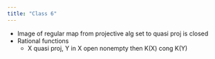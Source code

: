 ```yaml
---
title: "Class 6"
---
```


- Image of regular map from projective alg set to quasi proj is closed
- Rational functions
	- X quasi proj, Y in X open nonempty then K(X) cong K(Y) 